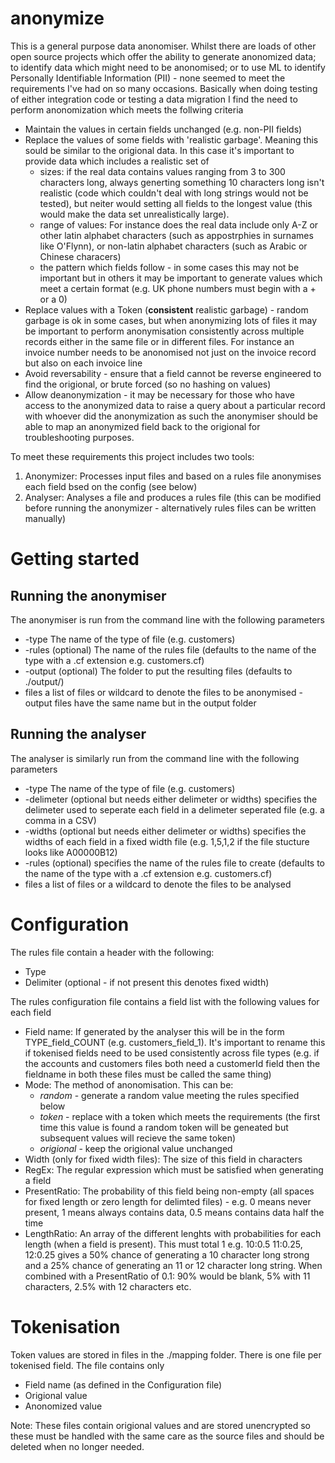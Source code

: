 # anonymize
This is a general purpose data anonomiser. Whilst there are loads of other open source projects which offer the ability to generate anonomized data; to identify data which might need to be anonomised; or to use ML to identify Personally Identifiable Information (PII) - none seemed to meet the requirements I've had on so many occasions. Basically when doing testing of either integration code or testing a data migration I find the need to perform anonomization which meets the follwing criteria
* Maintain the values in certain fields unchanged (e.g. non-PII fields)
* Replace the values of some fields with 'realistic garbage'. Meaning this sould be similar to the origional data. In this case it's important to provide data which includes a realistic set of  
  * sizes: if the real data contains values ranging from 3 to 300 characters long, always generting something 10 characters long isn't realistic (code which couldn't deal with long strings would not be tested), but neiter would setting all fields to the longest value (this would make the data set unrealistically large).
  * range of values: For instance does the real data include only A-Z or other latin alphabet characters (such as appostrphies in surnames like O'Flynn), or non-latin alphabet characters (such as Arabic or Chinese characers) 
  * the pattern which fields follow - in some cases this may not be important but in others it may be important to generate values which meet a certain format (e.g. UK phone numbers must begin with a + or a 0)
* Replace values with a Token (**consistent** realistic garbage) - random garbage is ok in some cases, but when anonymizing lots of files it may be important to perform anonymisation consistently across multiple records either in the same file or in different files. For instance an invoice number needs to be anonomised not just on the invoice record but also on each invoice line 
* Avoid reversability - ensure that a field cannot be reverse engineered to find the origional, or brute forced (so no hashing on values)
* Allow deanonymization - it may be necessary for those who have access to the anonymized data to raise a query about a particular record with whoever did the anonymization as such the anonymiser should be able to map an anonymized field back to the origional for troubleshooting purposes.

To meet these requirements this project includes two tools:
1. Anonymizer: Processes input files and based on a rules file anonymises each field bsed on the config (see below)
2. Analyser: Analyses a file and produces a rules file (this can be modified before running the anonymizer - alternatively rules files can be written manually)

# Getting started
## Running the anonymiser
The anonymiser is run from the command line with the following parameters
- -type The name of the type of file (e.g. customers)
- -rules (optional) The name of the rules file (defaults to the name of the type with a .cf extension e.g. customers.cf)
- -output (optional) The folder to put the resulting files (defaults to ./output/)
- files a list of files or wildcard to denote the files to be anonymised - output files have the same name but in the output folder

## Running the analyser
The analyser is similarly run from the command line with the following parameters
- -type The name of the type of file (e.g. customers)
- -delimeter (optional but needs either delimeter or widths) specifies the delimeter used to seperate each field in a delimeter seperated file (e.g. a comma in a CSV)
- -widths (optional but needs either delimeter or widths) specifies the widths of each field in a fixed width file (e.g. 1,5,1,2 if the file stucture looks like A00000B12)
- -rules (optional) specifies the name of the rules file to create (defaults to the name of the type with a .cf extension e.g. customers.cf)
- files a list of files or a wildcard to denote the files to be analysed

# Configuration
The rules file contain a header with the following:
* Type
* Delimiter (optional - if not present this denotes fixed width)

The rules configuration file contains a field list with the following values for each field
* Field name: If generated by the analyser this will be in the form TYPE_field_COUNT (e.g. customers_field_1). It's important to rename this if tokenised fields need to be used consistently across file types (e.g. if the accounts and customers files both need a customerId field then the fieldname in both these files must be called the same thing)
* Mode: The method of anonomisation. This can be:
  * *random* - generate a random value meeting the rules specified below
  * *token* - replace with a token which meets the requirements (the first time this value is found a random token will be geneated but subsequent values will recieve the same token)
  * *origional* - keep the origional value unchanged  
* Width (only for fixed width files): The size of this field in characters
* RegEx: The regular expression which must be satisfied when generating a field
* PresentRatio: The probability of this field being non-empty (all spaces for fixed length or zero length for delimted files) - e.g. 0 means never present, 1 means always contains data, 0.5 means contains data half the time
* LengthRatio: An array of the different lenghts with probabilities for each length (when a field is present). This must total 1 e.g. 10:0.5 11:0.25, 12:0.25 gives a 50% chance of generating a 10 character long strong and a 25% chance of generating an 11 or 12 character long string. When combined with a PresentRatio of 0.1: 90% would be blank, 5% with 11 characters, 2.5% with 12 characters etc.

# Tokenisation
Token values are stored in files in the ./mapping folder. There is one file per tokenised field. The file contains only
* Field name (as defined in the Configuration file)
* Origional value
* Anonomized value

Note: These files contain origional values and are stored unencrypted so these must be handled with the same care as the source files and should be deleted when no longer needed.